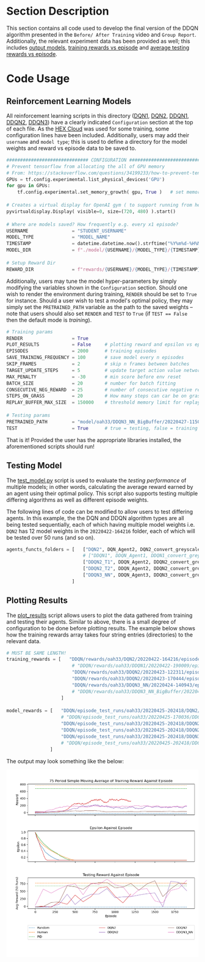 # Section Description
This section contains all code used to develop the final version of the DDQN algorithm presented in the `Before/ After Training` video and `Group Report`. Additionally, the relevant experiment data has been provided as well; this includes [output models](model/oah33/DDQN3_NN/20220424-140943/episode_900.h5), [training rewards vs episode](rewards/oah33/DDQN3_NN/20220424-140943/episode_900.csv) and [average testing rewards vs episode](episode_test_runs/oah33/20220425-202418/DDQN3_NN/episode_run_rewards.csv).

# Code Usage

## Reinforcement Learning Models
All reinforcement learning scripts in this directory ([DQN1](DDQN1.py), [DQN2](DDQN2.py), [DDQN1](DDQN1.py), [DDQN2](DDQN2.py), [DDQN3](DDQN3.py)) have a clearly indicated `Configuration` section at the top of each file. As the [HEX Cloud](https://hex.cs.bath.ac.uk/) was used for some training, some configuration lines have been included. Additionally, users may add their `username` and `model type`; this is used to define a directory for the model weights and reward vs episode data to be saved to.

```python
############################## CONFIGURATION ##################################
# Prevent tensorflow from allocating the all of GPU memory
# From: https://stackoverflow.com/questions/34199233/how-to-prevent-tensorflow-from-allocating-the-totality-of-a-gpu-memory
GPUs = tf.config.experimental.list_physical_devices('GPU')
for gpu in GPUs:
    tf.config.experimental.set_memory_growth( gpu, True )   # set memory growth option

# Creates a virtual display for OpenAI gym ( to support running from headless servers)
pyvirtualdisplay.Display( visible=0, size=(720, 480) ).start()

# Where are models saved? How frequently e.g. every x1 episode?
USERNAME                = "STUDENT_USERNAME"
MODEL_TYPE              = "MODEL_NAME"
TIMESTAMP               = datetime.datetime.now().strftime("%Y%m%d-%H%M%S")
MODEL_DIR               = f"./model/{USERNAME}/{MODEL_TYPE}/{TIMESTAMP}/"

# Setup Reward Dir
REWARD_DIR              = f"rewards/{USERNAME}/{MODEL_TYPE}/{TIMESTAMP}/"
```

Additionally, users may tune the model hyper-parameters by simply modifying the variables shown in the `Configuration` section. Should one wish to render the environment during training, `RENDER` should be set to `True` for instance. Should a user wish to test a model's optimal policy, they may simply set the `PRETRAINED_PATH` variable as the path to the saved weights – note that users should also set `RENDER` and `TEST` to `True` (if `TEST == False` then the default mode is *training*).

``` python
# Training params
RENDER                  = True
PLOT_RESULTS            = False     # plotting reward and epsilon vs epsiode (graphically) NOTE: THIS WILL PAUSE TRAINING AT PLOT EPISODE!
EPISODES                = 2000      # training episodes
SAVE_TRAINING_FREQUENCY = 100       # save model every n episodes
SKIP_FRAMES             = 2         # skip n frames between batches
TARGET_UPDATE_STEPS     = 5         # update target action value network every n EPISODES
MAX_PENALTY             = -30       # min score before env reset
BATCH_SIZE              = 20        # number for batch fitting
CONSECUTIVE_NEG_REWARD  = 25        # number of consecutive negative rewards before terminating episode
STEPS_ON_GRASS          = 20        # How many steps can car be on grass for (steps == states)
REPLAY_BUFFER_MAX_SIZE  = 150000    # threshold memory limit for replay buffer (old version was 10000)

# Testing params
PRETRAINED_PATH         = "model/oah33/DDQN3_NN_BigBuffer/20220427-115058/episode_400.h5"
TEST                    = True      # true = testing, false = training
```

That is it! Provided the user has the appropriate libraries installed, the aforementioned scripts should run!

## Testing Model
The [test_model.py](test_model.py) script is used to evaluate the *testing performance* of multiple models; in other words, calculating the average reward earned by an agent using their optimal policy. This script also supports testing multiple differing algorithms as well as different episode weights.

The following lines of code can be modified to allow users to test differing agents. In this example, the the DQN and DDQN algorithm types are all being tested sequentially, each of which having multiple model weights i.e. `DQN2` has 12 model weights in the `20220422-164216` folder, each of which will be tested over 50 runs (and so on).
```python
agents_functs_folders = [   ["DQN2", DQN_Agent2, DQN2_convert_greyscale, "DDQN/model/oah33/DQN2/20220422-164216"],
                            # ["DDQN1", DDQN_Agent1, DDQN1_convert_greyscale, "DDQN/model/oah33/DDQN1/20220422-190009"],
                            ["DDQN2_T1", DDQN_Agent2, DDQN2_convert_greyscale, "DDQN/model/oah33/DDQN2/20220423-122311"],
                            ["DDQN2_T2", DDQN_Agent2, DDQN2_convert_greyscale, "DDQN/model/oah33/DDQN2/20220423-170444"],
                            ["DDQN3_NN", DDQN_Agent3, DDQN3_convert_greyscale, "DDQN/model/oah33/DDQN3_NN/20220424-140943"],
                        ]
```

## Plotting Results
The [plot_results](plot_results.py) script allows users to plot the data gathered from training and testing their agents. Similar to above, there is a small degree of configuration to be done before plotting results. The example below shows how the training rewards array takes four string entries (directories) to the relevant data.

```python
# MUST BE SAME LENGTH!
training_rewards = [   "DDQN/rewards/oah33/DQN2/20220422-164216/episode_1200.csv",
                        # "DDQN/rewards/oah33/DDQN1/20220422-190009/episode_300.csv",
                        "DDQN/rewards/oah33/DDQN2/20220423-122311/episode_1900.csv",
                        "DDQN/rewards/oah33/DDQN2/20220423-170444/episode_1900.csv",
                        "DDQN/rewards/oah33/DDQN3_NN/20220424-140943/episode_1900.csv",
                        # "DDQN/rewards/oah33/DDQN3_NN_BigBuffer/20220427-115058/episode_500.csv"
                    ]

model_rewards = [   "DDQN/episode_test_runs/oah33/20220425-202418/DQN2/episode_run_rewards.csv",
                    # "DDQN/episode_test_runs/oah33/20220425-170036/DDQN1/episode_run_rewards.csv",
                    "DDQN/episode_test_runs/oah33/20220425-202418/DDQN2_T1/episode_run_rewards.csv",
                    "DDQN/episode_test_runs/oah33/20220425-202418/DDQN2_T2/episode_run_rewards.csv",
                    "DDQN/episode_test_runs/oah33/20220425-202418/DDQN3_NN/episode_run_rewards.csv",
                    # "DDQN/episode_test_runs/oah33/20220425-202418/DDQN3_NN/episode_run_rewards.csv"
                ]
```

The output may look something like the below:

![DQN, DDQN](/imgs/ddqn_results.png "Discrete Action Space RL Approaches")